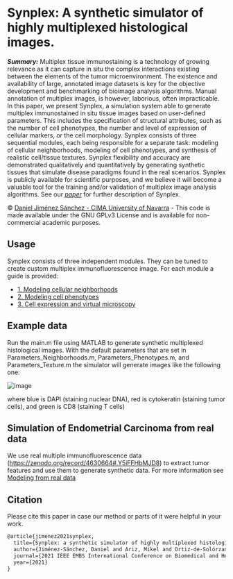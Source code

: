 # Synplex: A synthetic simulator of highly multiplexed histological images.
***Summary:*** Multiplex tissue immunostaining is a technology of growing relevance as it can capture in situ the complex interactions existing between the elements of the tumor microenvironment. The existence and availability of large, annotated image datasets is key for the objective development and benchmarking of bioimage analysis algorithms. Manual annotation of multiplex images, is however, laborious, often impracticable. In this paper, we present Synplex, a simulation system able to generate multiplex immunostained in situ tissue images based on user-defined parameters. This includes the specification of structural attributes, such as the number of cell phenotypes, the number and level of expression of cellular markers, or the cell morphology. Synplex consists of three sequential modules, each being responsible for a separate task: modeling of cellular neighborhoods, modeling of cell phenotypes, and synthesis of realistic cell/tissue textures. Synplex flexibility and accuracy are demonstrated qualitatively and quantitatively by generating synthetic tissues that simulate disease paradigms found in the real scenarios. Synplex is publicly available for scientific purposes, and we believe it will become a valuable tool for the training and/or validation of multiplex image analysis algorithms. See our [*paper*](https://ieeexplore.ieee.org/document/9508562) for further description of Synplex.  

© [Daniel Jiménez Sánchez - CIMA University of Navarra](https://cima.cun.es/en/research/research-programs/solid-tumors-program/research-group-preclinical-models-preclinical-tools-analysis) - This code is made available under the GNU GPLv3 License and is available for non-commercial academic purposes. 

## Usage
Synplex consists of three independent modules. They can be tuned to create custom multiplex immunofluorescence image. For each module a guide is provided:

- [1. Modeling cellular neighborhoods](README_1.md#Modeling-cellular-neighborhoods)
- [2. Modeling cell phenotypes](README_2.md#Modeling-cell-phenotypes)
- [3. Cell expression and virtual microscopy](README_3.md#Cell-expression-and-virtual-microscopy)

## Example data
Run the main.m file using MATLAB to generate synthetic multiplexed histological images. With the default parameters that are set in Parameters_Neighborhoods.m, Parameters_Phenotypes.m, and Parameters_Texture.m the simulator will generate images like the following one: 

![image](https://user-images.githubusercontent.com/43730952/183055649-571b5bfc-83c6-4d77-a594-8415fe30af33.png)

where blue is DAPI (staining nuclear DNA), red is cytokeratin (staining tumor cells), and green is CD8 (staining T cells)

## Simulation of Endometrial Carcinoma from real data
We use real multiple immunofluorescence data (https://zenodo.org/record/4630664#.Y5iFFHbMJD8) to extract tumor features and use them to generate synthetic data.
For more information see [Modeling from real data](README_4.md#Modeling-from-real-data)

## Citation
Please cite this paper in case our method or parts of it were helpful in your work.
```diff
@article{jimenez2021synplex,
  title={Synplex: a synthetic simulator of highly multiplexed histological images},
  author={Jiménez-Sánchez, Daniel and Ariz, Mikel and Ortiz-de-Solórzano, Carlos},
  journal={2021 IEEE EMBS International Conference on Biomedical and Health Informatics (BHI)},
  year={2021}
}
```
